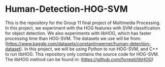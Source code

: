 # Human-Detection-HOG-SVM

This is the repository for the Group 11 final project of Multimedia Processing. In this project, we experiment with the HOG features with SVM classification for object detection. We also experiments with libHOG, which has faster processing time than HOG-SVM. The datasets we use will be from: (https://www.kaggle.com/datasets/constantinwerner/human-detection-dataset). In this project, we will be using Python to run HOG-SVM, and C++ to run libHOG. This repository only contains the source code for HOG-SVM. The libHOG method can be found in: (https://github.com/forresti/libHOG)
